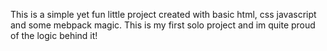 This is a simple yet fun little project created with basic html, css javascript and some mebpack magic.
This is my first solo project and im quite proud of the logic behind it!
